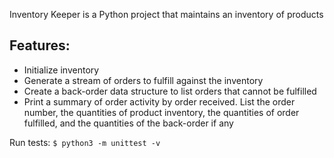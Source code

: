 Inventory Keeper is a Python project that maintains an inventory of products

Features:
---------
* Initialize inventory
* Generate a stream of orders to fulfill against the inventory
* Create a back-order data structure to list orders that cannot be fulfilled
* Print a summary of order activity by order received. List the order number, the quantities of product inventory, the quantities of order fulfilled, and the quantities of the back-order if any


Run tests:   `$ python3 -m unittest -v`

